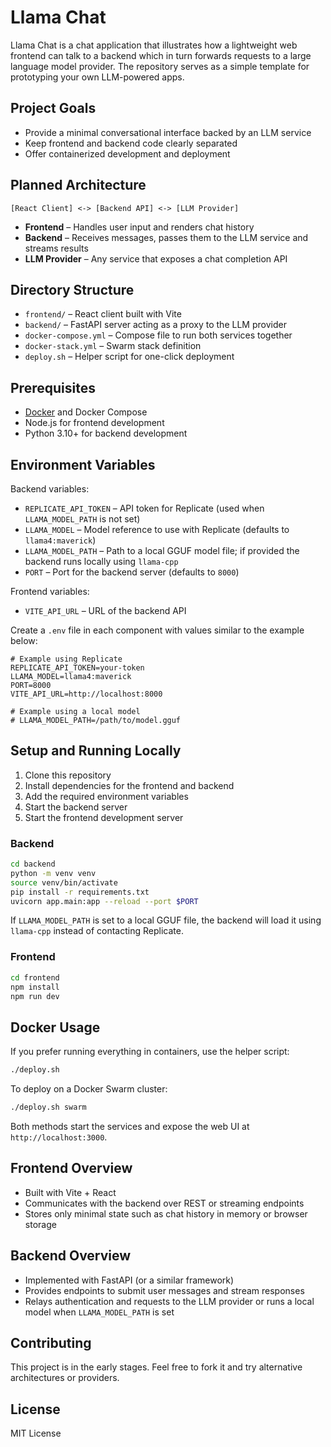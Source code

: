 # Llama Chat

Llama Chat is a chat application that illustrates how a lightweight web frontend can talk to a backend which in turn forwards requests to a large language model provider. The repository serves as a simple template for prototyping your own LLM-powered apps.

## Project Goals

- Provide a minimal conversational interface backed by an LLM service
- Keep frontend and backend code clearly separated
- Offer containerized development and deployment

## Planned Architecture

```
[React Client] <-> [Backend API] <-> [LLM Provider]
```

- **Frontend** – Handles user input and renders chat history
- **Backend** – Receives messages, passes them to the LLM service and streams results
- **LLM Provider** – Any service that exposes a chat completion API

## Directory Structure

- `frontend/` – React client built with Vite
- `backend/` – FastAPI server acting as a proxy to the LLM provider
- `docker-compose.yml` – Compose file to run both services together
- `docker-stack.yml` – Swarm stack definition
- `deploy.sh` – Helper script for one-click deployment

## Prerequisites

- [Docker](https://www.docker.com/) and Docker Compose
- Node.js for frontend development
- Python 3.10+ for backend development

## Environment Variables

Backend variables:

- `REPLICATE_API_TOKEN` – API token for Replicate (used when `LLAMA_MODEL_PATH` is not set)
- `LLAMA_MODEL` – Model reference to use with Replicate (defaults to `llama4:maverick`)
- `LLAMA_MODEL_PATH` – Path to a local GGUF model file; if provided the backend runs locally using `llama-cpp`
- `PORT` – Port for the backend server (defaults to `8000`)

Frontend variables:

- `VITE_API_URL` – URL of the backend API

Create a `.env` file in each component with values similar to the example below:

```
# Example using Replicate
REPLICATE_API_TOKEN=your-token
LLAMA_MODEL=llama4:maverick
PORT=8000
VITE_API_URL=http://localhost:8000

# Example using a local model
# LLAMA_MODEL_PATH=/path/to/model.gguf
```

## Setup and Running Locally

1. Clone this repository
2. Install dependencies for the frontend and backend
3. Add the required environment variables
4. Start the backend server
5. Start the frontend development server

### Backend

```bash
cd backend
python -m venv venv
source venv/bin/activate
pip install -r requirements.txt
uvicorn app.main:app --reload --port $PORT
```
If `LLAMA_MODEL_PATH` is set to a local GGUF file, the backend will load it
using `llama-cpp` instead of contacting Replicate.

### Frontend

```bash
cd frontend
npm install
npm run dev
```

## Docker Usage

If you prefer running everything in containers, use the helper script:

```bash
./deploy.sh
```

To deploy on a Docker Swarm cluster:

```bash
./deploy.sh swarm
```

Both methods start the services and expose the web UI at `http://localhost:3000`.

## Frontend Overview

- Built with Vite + React
- Communicates with the backend over REST or streaming endpoints
- Stores only minimal state such as chat history in memory or browser storage

## Backend Overview

- Implemented with FastAPI (or a similar framework)
- Provides endpoints to submit user messages and stream responses
- Relays authentication and requests to the LLM provider or runs a local model when `LLAMA_MODEL_PATH` is set

## Contributing

This project is in the early stages. Feel free to fork it and try alternative architectures or providers.

## License

MIT License